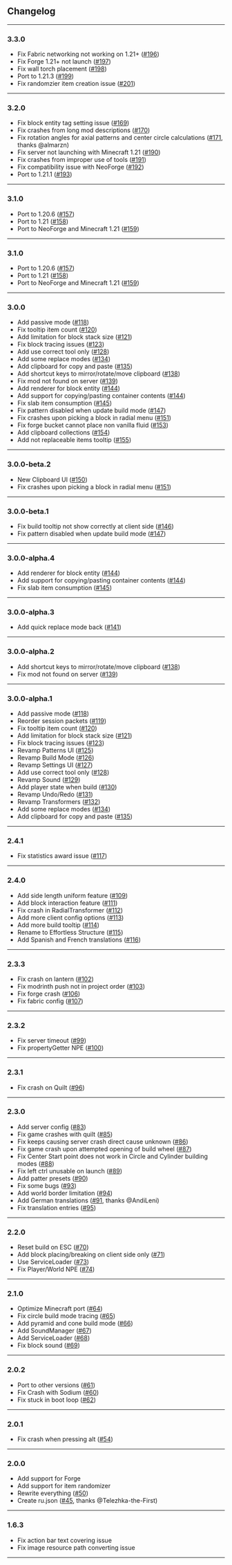 ## Changelog
----------

### 3.3.0

* Fix Fabric networking not working on 1.21+ ([#196](https://github.com/huskcasaca/effortless/pull/196))
* Fix Forge 1.21+ not launch ([#197](https://github.com/huskcasaca/effortless/pull/197))
* Fix wall torch placement ([#198](https://github.com/huskcasaca/effortless/pull/198))
* Port to 1.21.3 ([#199](https://github.com/huskcasaca/effortless/pull/200))
* Fix randomzier item creation issue ([#201](https://github.com/huskcasaca/effortless/pull/201))

----------

### 3.2.0

* Fix block entity tag setting issue ([#169](https://github.com/huskcasaca/effortless/pull/169))
* Fix crashes from long mod descriptions ([#170](https://github.com/huskcasaca/effortless/pull/170))
* Fix rotation angles for axial patterns and center circle calculations ([#171](https://github.com/huskcasaca/effortless/pull/171), thanks @almarzn)
* Fix server not launching with Minecraft 1.21 ([#190](https://github.com/huskcasaca/effortless/pull/190))
* Fix crashes from improper use of tools ([#191](https://github.com/huskcasaca/effortless/pull/191))
* Fix compatibility issue with NeoForge ([#192](https://github.com/huskcasaca/effortless/pull/192))
* Port to 1.21.1 ([#193](https://github.com/huskcasaca/effortless/pull/193))

----------

### 3.1.0

* Port to 1.20.6 ([#157](https://github.com/huskcasaca/effortless/pull/157))
* Port to 1.21 ([#158](https://github.com/huskcasaca/effortless/pull/158))
* Port to NeoForge and Minecraft 1.21 ([#159](https://github.com/huskcasaca/effortless/pull/159))

----------

### 3.1.0

* Port to 1.20.6 ([#157](https://github.com/huskcasaca/effortless/pull/157))
* Port to 1.21 ([#158](https://github.com/huskcasaca/effortless/pull/158))
* Port to NeoForge and Minecraft 1.21 ([#159](https://github.com/huskcasaca/effortless/pull/159))

----------

### 3.0.0

* Add passive mode ([#118](https://github.com/huskcasaca/effortless/pull/118))
* Fix tooltip item count ([#120](https://github.com/huskcasaca/effortless/pull/120))
* Add limitation for block stack size ([#121](https://github.com/huskcasaca/effortless/pull/121))
* Fix block tracing issues ([#123](https://github.com/huskcasaca/effortless/pull/123))
* Add use correct tool only ([#128](https://github.com/huskcasaca/effortless/pull/128))
* Add some replace modes ([#134](https://github.com/huskcasaca/effortless/pull/134))
* Add clipboard for copy and paste ([#135](https://github.com/huskcasaca/effortless/pull/135))
* Add shortcut keys to mirror/rotate/move clipboard ([#138](https://github.com/huskcasaca/effortless/pull/138))
* Fix mod not found on server ([#139](https://github.com/huskcasaca/effortless/pull/139))
* Add renderer for block entity ([#144](https://github.com/huskcasaca/effortless/pull/144))
* Add support for copying/pasting container contents ([#144](https://github.com/huskcasaca/effortless/pull/144))
* Fix slab item consumption ([#145](https://github.com/huskcasaca/effortless/pull/145))
* Fix pattern disabled when update build mode ([#147](https://github.com/huskcasaca/effortless/pull/147))
* Fix crashes upon picking a block in radial menu ([#151](https://github.com/huskcasaca/effortless/pull/151))
* Fix forge bucket cannot place non vanilla fluid ([#153](https://github.com/huskcasaca/effortless/pull/153))
* Add clipboard collections ([#154](https://github.com/huskcasaca/effortless/pull/154))
* Add not replaceable items tooltip ([#155](https://github.com/huskcasaca/effortless/pull/155))

----------

### 3.0.0-beta.2

* New Clipboard UI ([#150](https://github.com/huskcasaca/effortless/pull/150))
* Fix crashes upon picking a block in radial menu ([#151](https://github.com/huskcasaca/effortless/pull/151))

----------

### 3.0.0-beta.1

* Fix build tooltip not show correctly at client side ([#146](https://github.com/huskcasaca/effortless/pull/146))
* Fix pattern disabled when update build mode ([#147](https://github.com/huskcasaca/effortless/pull/147))

----------

### 3.0.0-alpha.4

* Add renderer for block entity ([#144](https://github.com/huskcasaca/effortless/pull/144))
* Add support for copying/pasting container contents ([#144](https://github.com/huskcasaca/effortless/pull/144))
* Fix slab item consumption ([#145](https://github.com/huskcasaca/effortless/pull/145))

----------

### 3.0.0-alpha.3

* Add quick replace mode back ([#141](https://github.com/huskcasaca/effortless/pull/141))

----------

### 3.0.0-alpha.2

* Add shortcut keys to mirror/rotate/move clipboard ([#138](https://github.com/huskcasaca/effortless/pull/138))
* Fix mod not found on server ([#139](https://github.com/huskcasaca/effortless/pull/139))

----------

### 3.0.0-alpha.1

* Add passive mode ([#118](https://github.com/huskcasaca/effortless/pull/118))
* Reorder session packets ([#119](https://github.com/huskcasaca/effortless/pull/119))
* Fix tooltip item count ([#120](https://github.com/huskcasaca/effortless/pull/120))
* Add limitation for block stack size ([#121](https://github.com/huskcasaca/effortless/pull/121))
* Fix block tracing issues ([#123](https://github.com/huskcasaca/effortless/pull/123))
* Revamp Patterns UI ([#125](https://github.com/huskcasaca/effortless/pull/125))
* Revamp Build Mode ([#126](https://github.com/huskcasaca/effortless/pull/126))
* Revamp Settings UI ([#127](https://github.com/huskcasaca/effortless/pull/127))
* Add use correct tool only ([#128](https://github.com/huskcasaca/effortless/pull/128))
* Revamp Sound ([#129](https://github.com/huskcasaca/effortless/pull/129))
* Add player state when build ([#130](https://github.com/huskcasaca/effortless/pull/130))
* Revamp Undo/Redo ([#131](https://github.com/huskcasaca/effortless/pull/131))
* Revamp Transformers ([#132](https://github.com/huskcasaca/effortless/pull/132))
* Add some replace modes ([#134](https://github.com/huskcasaca/effortless/pull/134))
* Add clipboard for copy and paste ([#135](https://github.com/huskcasaca/effortless/pull/135))

----------

### 2.4.1

* Fix statistics award issue ([#117](https://github.com/huskcasaca/effortless/pull/117))

----------

### 2.4.0

* Add side length uniform feature ([#109](https://github.com/huskcasaca/effortless/pull/109))
* Add block interaction feature ([#111](https://github.com/huskcasaca/effortless/pull/111))
* Fix crash in RadialTransformer ([#112](https://github.com/huskcasaca/effortless/pull/112))
* Add more client config options ([#113](https://github.com/huskcasaca/effortless/pull/113))
* Add more build tooltip ([#114](https://github.com/huskcasaca/effortless/pull/114))
* Rename to Effortless Structure ([#115](https://github.com/huskcasaca/effortless/pull/115))
* Add Spanish and French translations ([#116](https://github.com/huskcasaca/effortless/pull/116))

----------

### 2.3.3

* Fix crash on lantern ([#102](https://github.com/huskcasaca/effortless/pull/102))
* Fix modrinth push not in project order ([#103](https://github.com/huskcasaca/effortless/pull/103))
* Fix forge crash ([#106](https://github.com/huskcasaca/effortless/pull/106))
* Fix fabric config ([#107](https://github.com/huskcasaca/effortless/pull/107))

----------

### 2.3.2

* Fix server timeout ([#99](https://github.com/huskcasaca/effortless/pull/99))
* Fix propertyGetter NPE ([#100](https://github.com/huskcasaca/effortless/pull/100))

----------

### 2.3.1

* Fix crash on Quilt ([#96](https://github.com/huskcasaca/effortless/pull/96))

----------

### 2.3.0

* Add server config ([#83](https://github.com/huskcasaca/effortless/pull/83))
* Fix game crashes with quilt ([#85](https://github.com/huskcasaca/effortless/pull/85))
* Fix keeps causing server crash direct cause unknown ([#86](https://github.com/huskcasaca/effortless/pull/86))
* Fix game crash upon attempted opening of build wheel ([#87](https://github.com/huskcasaca/effortless/pull/87))
* Fix Center Start point does not work in Circle and Cylinder building modes ([#88](https://github.com/huskcasaca/effortless/pull/88))
* Fix left ctrl unusable on launch ([#89](https://github.com/huskcasaca/effortless/pull/89))
* Add patter presets ([#90](https://github.com/huskcasaca/effortless/pull/90))
* Fix some bugs ([#93](https://github.com/huskcasaca/effortless/pull/93))
* Add world border limitation ([#94](https://github.com/huskcasaca/effortless/pull/94))
* Add German translations ([#91](https://github.com/huskcasaca/effortless/pull/91), thanks @AndiLeni)
* Fix translation entries ([#95](https://github.com/huskcasaca/effortless/pull/95))

----------

### 2.2.0

* Reset build on ESC ([#70](https://github.com/huskcasaca/effortless/pull/70))
* Add block placing/breaking on client side only ([#71](https://github.com/huskcasaca/effortless/pull/71))
* Use ServiceLoader ([#73](https://github.com/huskcasaca/effortless/pull/73))
* Fix Player/World NPE ([#74](https://github.com/huskcasaca/effortless/pull/74))

----------

### 2.1.0

* Optimize Minecraft port ([#64](https://github.com/huskcasaca/effortless/pull/64))
* Fix circle build mode tracing ([#65](https://github.com/huskcasaca/effortless/pull/65))
* Add pyramid and cone build mode ([#66](https://github.com/huskcasaca/effortless/pull/66))
* Add SoundManager ([#67](https://github.com/huskcasaca/effortless/pull/67))
* Add ServiceLoader ([#68](https://github.com/huskcasaca/effortless/pull/68))
* Fix block sound ([#69](https://github.com/huskcasaca/effortless/pull/69))

----------

### 2.0.2

* Port to other versions ([#61](https://github.com/huskcasaca/effortless/pull/61))
* Fix Crash with Sodium ([#60](https://github.com/huskcasaca/effortless/pull/60))
* Fix stuck in boot loop ([#62](https://github.com/huskcasaca/effortless/pull/62))

----------

### 2.0.1

* Fix crash when pressing alt ([#54](https://github.com/huskcasaca/effortless/pull/54))

----------

### 2.0.0

* Add support for Forge
* Add support for item randomizer
* Rewrite everything ([#50](https://github.com/huskcasaca/effortless/pull/50))
* Create ru.json ([#45](https://github.com/huskcasaca/effortless/pull/45), thanks @Telezhka-the-First)

----------

### 1.6.3

* Fix action bar text covering issue
* Fix image resource path converting issue

----------
